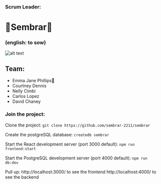 ### Scrum Leader:
# 🌱Sembrar🌱
### (english: to sow)
![alt text](https://images.unsplash.com/photo-1523348837708-15d4a09cfac2?ixlib=rb-4.0.3&ixid=MnwxMjA3fDB8MHxwaG90by1wYWdlfHx8fGVufDB8fHx8&auto=format&fit=crop&w=1170&q=80)

## Team:
* Emma Jane Phillips🛬
* Courtney Dennis
* Nelly Cimbi
* Carlos Lopez
* David Chaney

### Join the project:
Clone the project:
`git clone https://github.com/sembrar-2211/sembrar`

Create the postgreSQL database:
`createdb sembrar`

Start the React development server (port 3000 default):
`npm run frontend:start`

Start the PostgreSQL development server (port 4000 default):
`npm run db:dev`

Pull up:
http://localhost:3000/ to see the frontend
http://localhost:4000/ to see the backend
